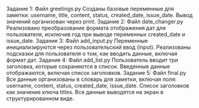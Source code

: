 Задание 1: Файл greetings.py
Созданы базовые переменные для заметки: username, title, content, status, created_date, issue_date.
Вывод значений организован через print.
Задание 2: Файл date_changer.py
Реализовано преобразование формата отображения дат для пользователя, исключив год при выводе переменных created_date и issue_date.
Задание 3: Файл add_input.py
Переменные инициализируются через пользовательский ввод (input).
Реализованы подсказки для пользователя о том, как вводить данные, включая формат дат.
Задание 4: Файл add_list.py
Пользователь вводит три заголовка, которые сохраняются в список.
Введенные данные отображаются, включая список заголовков.
Задание 5: Файл final.py
Все данные организованы в словарь для заметки, включая поля: username, content, status, created_date, issue_date.
Список заголовков как значение ключа titles.
Все данные выводятся на экран в структурированном виде.
